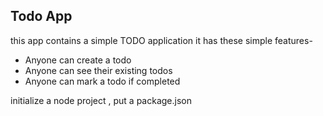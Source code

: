 
## Todo App
this app contains a simple TODO application 
 it has these simple features-


- Anyone can create a todo
- Anyone can see their existing todos
- Anyone can mark a todo if completed
 

 initialize a node project , put a package.json